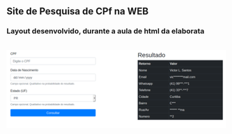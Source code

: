 ## Site de Pesquisa de CPf na WEB ##
### Layout desenvolvido, durante a aula de html da elaborata ###
<br />
<img src="assets/img/screenshot.png" width="650px">